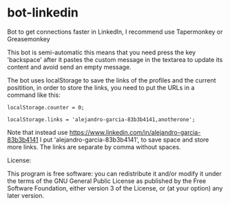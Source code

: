 # bot-linkedin
Bot to get connections faster in LinkedIn, I recommend use Tapermonkey or Greasemonkey

This bot is semi-automatic this means that you need press the key 'backspace' after it pastes the custom message in the textarea to update its content and avoid send an empty message.

The bot uses localStorage to save the links of the profiles and the current positition, in order to store the links, you need to put the URLs in a command like this:
    
    localStorage.counter = 0;
    
    localStorage.links = 'alejandro-garcia-83b3b4141,anotherone';

Note that instead use https://www.linkedin.com/in/alejandro-garcia-83b3b4141 I put 'alejandro-garcia-83b3b4141', to save space and store more links. The links are separate by comma without spaces.

License:

This program is free software: you can redistribute it and/or modify
    it under the terms of the GNU General Public License as published by
    the Free Software Foundation, either version 3 of the License, or
    (at your option) any later version.
